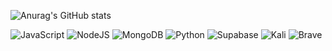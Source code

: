 ![Anurag's GitHub stats](https://github-readme-stats.vercel.app/api?username=RafeAckerman&show_icons=true&theme=tokyonight)

<img alt= "JavaScript" src="https://img.shields.io/badge/javascript-%23323330.svg?style=for-the-badge&logo=javascript&logoColor=%23F7DF1E"/> <img alt= "NodeJS" src="https://img.shields.io/badge/node.js-%23323330.svg?style=for-the-badge&logo=javascript&logoColor=%23F7DF1E"/> ![MongoDB](https://img.shields.io/badge/MongoDB-%234ea94b.svg?style=for-the-badge&logo=mongodb&logoColor=white) 	![Python](https://img.shields.io/badge/python-3670A0?style=for-the-badge&logo=python&logoColor=white) ![Supabase](https://img.shields.io/badge/Supabase-3ECF8E?style=for-the-badge&logo=supabase&logoColor=white) ![Kali](https://img.shields.io/badge/Kali-268BEE?style=for-the-badge&logo=kalilinux&logoColor=white) ![Brave](https://img.shields.io/badge/Brave-FB542B?style=for-the-badge&logo=Brave&logoColor=white)
